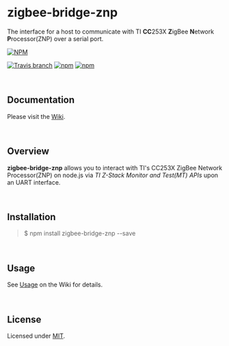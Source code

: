 zigbee-bridge-znp
========================

The interface for a host to communicate with TI **CC**253X **Z**igBee **N**etwork **P**rocessor(ZNP) over a serial port.  

[![NPM](https://nodei.co/npm/zigbee-bridge-znp.png?downloads=true)](https://nodei.co/npm/zigbee-bridge-znp/)  

[![Travis branch](https://travis-ci.com/open-zigbee/zigbee-bridge-znp.svg?branch=master)](https://travis-ci.com/open-zigbee/zigbee-bridge-znp)
[![npm](https://img.shields.io/npm/v/zigbee-bridge-znp.svg?maxAge=2592000)](https://www.npmjs.com/package/zigbee-bridge-znp)
[![npm](https://img.shields.io/npm/l/zigbee-bridge-znp.svg?maxAge=2592000)](https://www.npmjs.com/package/zigbee-bridge-znp)

<br />

## Documentation  

Please visit the [Wiki](https://github.com/open-zigbee/zigbee-bridge-znp/wiki).

<br />

## Overview  

**zigbee-bridge-znp** allows you to interact with TI's CC253X ZigBee Network Processor(ZNP) on node.js via *TI Z-Stack Monitor and Test(MT) APIs* upon an UART interface.  

<br />

## Installation  

> $ npm install zigbee-bridge-znp --save

<br />

## Usage  

See [Usage](https://github.com/open-zigbee/zigbee-bridge-znp/wiki#Usage) on the Wiki for details.  

<br />

## License  

Licensed under [MIT](https://github.com/open-zigbee/zigbee-bridge-znp/blob/master/LICENSE).  